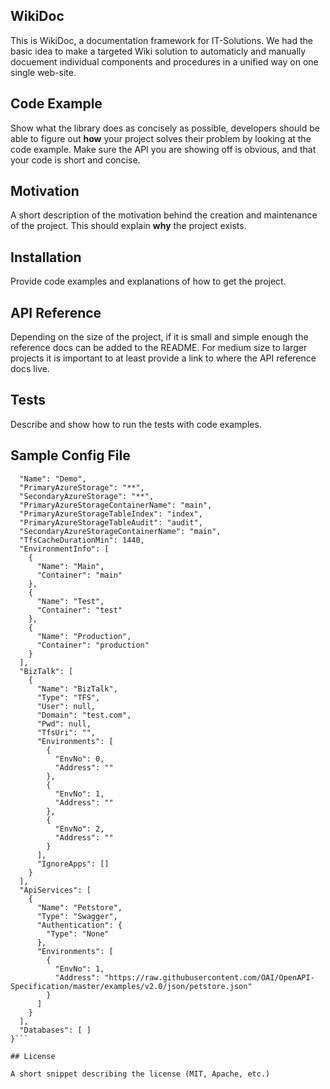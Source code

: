 ## WikiDoc

This is WikiDoc, a documentation framework for IT-Solutions. We had the basic idea to make a targeted Wiki solution to automaticly and manually docuement individual components and procedures in a unified way on one single web-site. 

## Code Example

Show what the library does as concisely as possible, developers should be able to figure out **how** your project solves their problem by looking at the code example. Make sure the API you are showing off is obvious, and that your code is short and concise.

## Motivation

A short description of the motivation behind the creation and maintenance of the project. This should explain **why** the project exists.

## Installation

Provide code examples and explanations of how to get the project.

## API Reference

Depending on the size of the project, if it is small and simple enough the reference docs can be added to the README. For medium size to larger projects it is important to at least provide a link to where the API reference docs live.

## Tests

Describe and show how to run the tests with code examples.

## Sample Config File

```{
  "Name": "Demo",
  "PrimaryAzureStorage": "**",
  "SecondaryAzureStorage": "**",
  "PrimaryAzureStorageContainerName": "main",
  "PrimaryAzureStorageTableIndex": "index",
  "PrimaryAzureStorageTableAudit": "audit",
  "SecondaryAzureStorageContainerName": "main",
  "TfsCacheDurationMin": 1440,
  "EnvironmentInfo": [
    {
      "Name": "Main",
      "Container": "main"
    },
    {
      "Name": "Test",
      "Container": "test"
    },
    {
      "Name": "Production",
      "Container": "production"
    }
  ],
  "BizTalk": [
    {
      "Name": "BizTalk",
      "Type": "TFS",
      "User": null,
      "Domain": "test.com",
      "Pwd": null,
      "TfsUri": "",
      "Environments": [
        {
          "EnvNo": 0,
          "Address": ""
        },
        {
          "EnvNo": 1,
          "Address": ""
        },
        {
          "EnvNo": 2,
          "Address": ""
        }
      ],
      "IgnoreApps": []
    }
  ],
  "ApiServices": [
    {
      "Name": "Petstore",
      "Type": "Swagger",
      "Authentication": {
        "Type": "None"
      },
      "Environments": [
        {
          "EnvNo": 1,
          "Address": "https://raw.githubusercontent.com/OAI/OpenAPI-Specification/master/examples/v2.0/json/petstore.json"
        }
      ]
    }
  ],
  "Databases": [ ]
}```

## License

A short snippet describing the license (MIT, Apache, etc.)